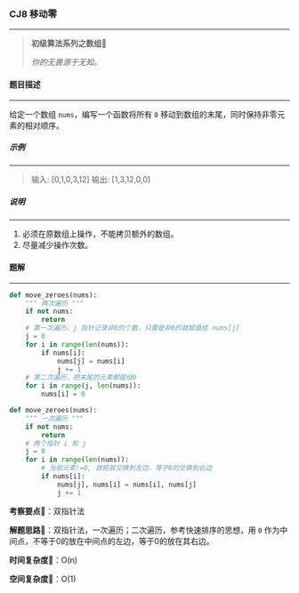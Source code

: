### CJ8 移动零

---



> **初级算法系列之数组**🌈
>
> *你的无畏源于无知。*



#### 题目描述

---

给定一个数组 `nums`，编写一个函数将所有 `0` 移动到数组的末尾，同时保持非零元素的相对顺序。



##### 示例

---

> 输入: [0,1,0,3,12]
> 输出: [1,3,12,0,0]



##### 说明

---

1. 必须在原数组上操作，不能拷贝额外的数组。
2. 尽量减少操作次数。



#### 题解

---

```python
def move_zeroes(nums):
    """ 两次遍历 """
    if not nums:
        return
    # 第一次遍历，j 指针记录非0的个数，只要是非0的就赋值给 nums[j]
    j = 0
    for i in range(len(nums)):
        if nums[i]:
            nums[j] = nums[i]
            j += 1
    # 第二次遍历，把末尾的元素都赋给0
    for i in range(j, len(nums)):
        nums[i] = 0
```



```python
def move_zeroes(nums):
    """ 一次遍历 """
    if not nums:
        return
    # 两个指针 i 和 j
    j = 0
    for i in range(len(nums)):
        # 当前元素!=0, 就把其交换到左边，等于0的交换到右边
        if nums[i]:
            nums[j], nums[i] = nums[i], nums[j]
            j += 1
```



**考察要点**🍥：双指针法

**解题思路**🍬：双指针法，一次遍历；二次遍历，参考快速排序的思想，用 `0` 作为中间点，不等于0的放在中间点的左边，等于0的放在其右边。



**时间复杂度**🍉：O(n)

**空间复杂度**🍭：O(1)

